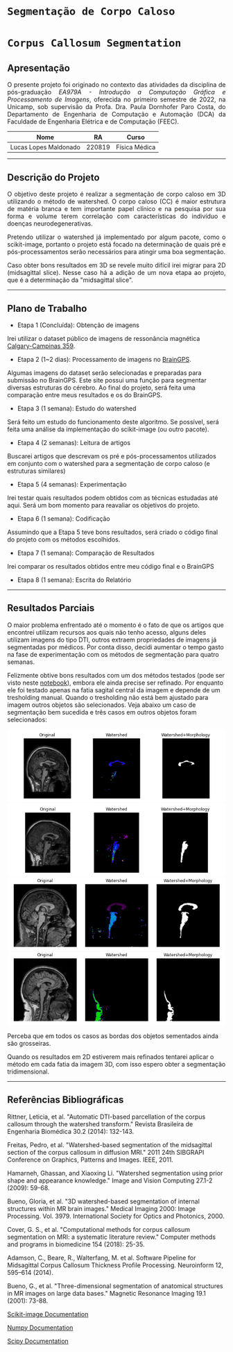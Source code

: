 # `Segmentação de Corpo Caloso`
# `Corpus Callosum Segmentation`

## Apresentação

<div style="text-align: justify"> 

O presente projeto foi originado no contexto das atividades da disciplina de pós-graduação *EA979A - Introdução a Computação Gráfica e Processamento de Imagens*, 
oferecida no primeiro semestre de 2022, na Unicamp, sob supervisão da Profa. Dra. Paula Dornhofer Paro Costa, do Departamento de Engenharia de Computação e Automação (DCA) da Faculdade de Engenharia Elétrica e de Computação (FEEC).
 </div>

|Nome  | RA | Curso|
|--|--|--|
|Lucas Lopes Maldonado  | 220819  | Física Médica|
--------------------------
## Descrição do Projeto

<div style="text-align: justify"> 

O objetivo deste projeto é realizar a segmentação de corpo caloso em 3D utilizando o método de watershed. O corpo caloso (CC) é maior estrutura de matéria branca e tem importante papel clínico e na pesquisa por sua forma e volume terem correlação com características do indivíduo e doenças neurodegenerativas.

Pretendo utilizar o watershed já implementado por algum pacote, como o scikit-image, portanto o projeto está focado na determinação de quais pré e pós-processamentos serão necessários para atingir uma boa segmentação.

Caso obter bons resultados em 3D se revele muito difícil irei migrar para 2D (midsagittal slice). Nesse caso há a adição de um nova etapa ao projeto, que é a determinação da "midsagittal slice". 
</div>

--------------------------
## Plano de Trabalho

* Etapa 1 (Concluída): Obtenção de imagens 

Irei utilizar o dataset público de imagens de ressonância magnética [Calgary-Campinas 359](https://sites.google.com/view/calgary-campinas-dataset/home). 

* Etapa 2 (1~2 dias): Processamento de imagens no [BrainGPS](https://braingps.mricloud.org/). 
  
Algumas imagens do dataset serão selecionadas e preparadas para submissão no BrainGPS. Este site possui uma função para segmentar diversas estruturas do cérebro. Ao final do projeto, será feita uma comparação entre meus resultados e os do BrainGPS.
 
* Etapa 3 (1 semana): Estudo do watershed

Será feito um estudo do funcionamento deste algoritmo. Se possível, será feita uma análise da implementação do scikit-image (ou outro pacote).

* Etapa 4 (2 semanas): Leitura de artigos

Buscarei artigos que descrevam os pré e pós-processamentos utilizados em conjunto com o watershed para a segmentação de corpo caloso (e estruturas similares)

* Etapa 5 (4 semanas): Experimentação

Irei testar quais resultados podem obtidos com as técnicas estudadas até aqui. Será um bom momento para reavaliar os objetivos do projeto.

* Etapa 6 (1 semana): Codificação

Assumindo que a Etapa 5 teve bons resultados, será criado o código final do projeto com os métodos escolhidos.

* Etapa 7 (1 semana): Comparação de Resultados

Irei comparar os resultados obtidos entre meu código final e o BrainGPS

* Etapa 8 (1 semana): Escrita do Relatório

-----------------
## Resultados Parciais

 O maior problema enfrentado até o momento é o fato de que os artigos que encontrei utilizam recursos aos quais não tenho acesso, alguns deles utilizam imagens do tipo DTI, outros extraem propriedades de imagens já segmentadas por médicos. Por conta disso, decidi aumentar o tempo gasto na fase de experimentação com os métodos de segmentação para quatro semanas.

 Felizmente obtive bons resultados com um dos métodos testados (pode ser visto neste [notebook](https://github.com/lucaslmaldonado/corpus_callosum_segmentation/blob/main/notebooks/2DWatershedTest.ipynb)), embora ele ainda precise ser refinado. Por enquanto ele foi testado apenas na fatia sagital central da imagem e depende de um tresholding manual. Quando o tresholding não está bem ajustado para imagem outros objetos são selecionados. Veja abaixo um caso de segmentação bem sucedida e três casos em outros objetos foram selecionados:

 ![](resultsExamples/success00.png)
 ![](resultsExamples/fail00.png)
 ![](resultsExamples/fail01.png)
 ![](resultsExamples/fail02.png)

 Perceba que em todos os casos as bordas dos objetos sementados ainda são grosseiras.

 Quando os resultados em 2D estiverem mais refinados tentarei aplicar o método em cada fatia da imagem 3D, com isso espero obter a segmentação tridimensional.  

----------------
## Referências Bibliográficas

Rittner, Leticia, et al. "Automatic DTI-based parcellation of the corpus callosum through the watershed transform." Revista Brasileira de Engenharia Biomédica 30.2 (2014): 132-143.

Freitas, Pedro, et al. "Watershed-based segmentation of the midsagittal section of the corpus callosum in diffusion MRI." 2011 24th SIBGRAPI Conference on Graphics, Patterns and Images. IEEE, 2011.

Hamarneh, Ghassan, and Xiaoxing Li. "Watershed segmentation using prior shape and appearance knowledge." Image and Vision Computing 27.1-2 (2009): 59-68.

Bueno, Gloria, et al. "3D watershed-based segmentation of internal structures within MR brain images." Medical Imaging 2000: Image Processing. Vol. 3979. International Society for Optics and Photonics, 2000.

Cover, G. S., et al. "Computational methods for corpus callosum segmentation on MRI: a systematic literature review." Computer methods and programs in biomedicine 154 (2018): 25-35.

Adamson, C., Beare, R., Walterfang, M. et al. Software Pipeline for Midsagittal Corpus Callosum Thickness Profile Processing. Neuroinform 12, 595–614 (2014).

Bueno, G., et al. "Three-dimensional segmentation of anatomical structures in MR images on large data bases." Magnetic Resonance Imaging 19.1 (2001): 73-88.

[Scikit-image Documentation](https://scikit-image.org/docs/stable/)

[Numpy Documentation](https://numpy.org/doc/stable/index.html)

[Scipy Documentation](https://scipy.github.io/devdocs/index.html)